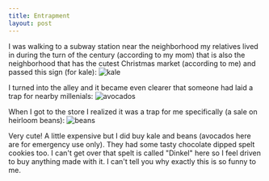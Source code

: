 ```yaml
---
title: Entrapment
layout: post
---
```


I was walking to a subway station near the neighborhood my relatives lived in during the turn of the century (according to my mom) that is also the neighborhood that has the cutest Christmas market (according to me) and passed this sign (for kale):
![kale]({{site.baseurl}}/assets/images/trap/kale.jpg)

I turned into the alley and it became even clearer that someone had laid a trap for nearby millenials:
![avocados]({{site.baseurl}}/assets/images/trap/avocados.jpg)

When I got to the store I realized it was a trap for me specifically (a sale on heirloom beans):
![beans]({{site.baseurl}}/assets/images/trap/beans.jpg)

Very cute! A little expensive but I did buy kale and beans (avocados here are for emergency use only). They had some tasty chocolate dipped spelt cookies too. I can't get over that spelt is called "Dinkel" here so I feel driven to buy anything made with it. I can't tell you why exactly this is so funny to me.
